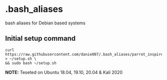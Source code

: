 # .bash_aliases
bash aliases for Debian based systems

## Initial setup command
```shell
curl https://raw.githubusercontent.com/danie007/.bash_aliases/parrot_inspired/setup.sh > ~/setup.sh \
&& sudo bash ~/setup.sh
```

 **NOTE:** Teseted on Ubuntu 18.04, 19.10, 20.04 & Kali 2020
